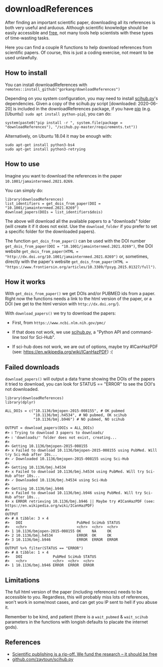# downloadReferences

After finding an important scientific paper, downloading all its references is both very useful and arduous. Although scientific knowledge should be easily accessible and [free](https://www.theguardian.com/commentisfree/2018/sep/13/scientific-publishing-rip-off-taxpayers-fund-research), not many tools help scientists with these types of time-wasting tasks. 

Here you can find a couple R functions to help download references from scientific papers. Of course, this is just a coding exercise, not meant to be used unlawfully.  


## How to install

You can install downloadReferences with `remotes::install_github("gorkang/downloadReferences")`

Depending on you system configuration, you may need to install [scihub.py](https://github.com/zaytoun/scihub.py)'s dependencies. Given a copy of the scihub.py script [downloaded: 2020-06-20] is included in the downloadReferences package, if you have [pip](https://pypi.org/project/pip/) (e.g. [Ubuntu]: `sudo apt install python-pip`), you can do:

```
system(paste0("pip install -r ", system.file(package = "downloadReferences"), "/scihub.py-master/requirements.txt"))
```

Alternatively, on Ubuntu 18.04 it may be enough with:

```
sudo apt-get install python3-bs4
sudo apt-get install python3-retrying
```


## How to use

Imagine you want to download the references in the paper `10.1001/jamainternmed.2021.0269`.

You can simply do:  

```
library(downloadReferences)
list_identifiers = get_dois_from_paper(DOI = "10.1001/jamainternmed.2021.0269")
download_papers(DOIs = list_identifiers$dois)
```

The above will download all the available papers to a "downloads" folder (will create it if it does not exist. Use the `download_folder` if you prefer to set a specific folder for the downloaded papers).

The function `get_dois_from_paper()` can be used with the DOI number `get_dois_from_paper(DOI = "10.1001/jamainternmed.2021.0269")`, the DOI website `get_dois_from_paper(HTML = "http://dx.doi.org/10.1001/jamainternmed.2021.0269")` or, sometimes, directly with the paper's website `get_dois_from_paper(HTML = "https://www.frontiersin.org/articles/10.3389/fpsyg.2015.01327/full")`.



## How it works  

With `get_dois_from_paper()` we get DOIs and/or PUBMED ids from a paper. Right now the functions needs a link to the html version of the paper, or a DOI (we get to the html version with `http://dx.doi.org/`).    

With `download_papers()` we try to download the papers:  

  - First, from `https://www.ncbi.nlm.nih.gov/pmc/`  
  
  - If that does not work, we use [scihub.py](https://github.com/zaytoun/scihub.py), a "Python API and command-line tool for Sci-Hub".
  
  - If sci-hub does not work, we are out of options, maybe try #ICanHazPDF (see: https://en.wikipedia.org/wiki/ICanHazPDF) :(


## Failed downloads

`download_papers()` will output a data frame showing the DOIs of the papers it tried to download, you can look for STATUS == "ERROR" to see the DOI's not downloaded.      

```
library(downloadReferences)
library(dplyr)

ALL_DOIs = c("10.1136/bmjopen-2015-008155", # OK pubmed
             "10.1136/bmj.h4534", # NO pubmed, OK scihub
             "10.1136/bmj.b946") # NO pubmed, NO scihub

OUTPUT = download_papers(DOIs = ALL_DOIs)
#> ℹ Trying to download 3 papers to downloads/
#> ℹ 'downloads/' folder does not exist, creating...
#> 
#> Getting 10.1136/bmjopen-2015-008155
#> x Failed to download 10.1136/bmjopen-2015-008155 using PubMed. Will try Sci-Hub after 10s...
#> ✓ Downloaded 10.1136/bmjopen-2015-008155 using Sci-Hub
#> 
#> Getting 10.1136/bmj.h4534
#> x Failed to download 10.1136/bmj.h4534 using PubMed. Will try Sci-Hub after 10s...
#> ✓ Downloaded 10.1136/bmj.h4534 using Sci-Hub
#> 
#> Getting 10.1136/bmj.b946
#> x Failed to download 10.1136/bmj.b946 using PubMed. Will try Sci-Hub after 10s...
#> x ERROR retrieving 10.1136/bmj.b946 || Maybe try #ICanHazPDF (see: https://en.wikipedia.org/wiki/ICanHazPDF)
#>
OUTPUT
#> # A tibble: 3 × 4
#>   DOI                         PubMed SciHub STATUS
#>   <chr>                       <chr>  <chr>  <chr> 
#> 1 10.1136/bmjopen-2015-008155 OK     NA     OK    
#> 2 10.1136/bmj.h4534           ERROR  OK     OK    
#> 3 10.1136/bmj.b946            ERROR  ERROR  ERROR 
#> 
OUTPUT %>% filter(STATUS == "ERROR")
#> # A tibble: 1 × 4
#>   DOI              PubMed SciHub STATUS
#>   <chr>            <chr>  <chr>  <chr> 
#> 1 10.1136/bmj.b946 ERROR  ERROR  ERROR 
```

## Limitations

The full html version of the paper (including references) needs to be accessible to you. Regardless, this will probably miss lots of references, won't work in some/most cases, and can get you IP sent to hell if you abuse it.   

Remember to be kind, and patient (there is a `wait_pubmed` & `wait_scihub` parameters in the functions with longish defaults to placate the internet gods).  



## References

- [Scientific publishing is a rip-off. We fund the research – it should be free](https://www.theguardian.com/commentisfree/2018/sep/13/scientific-publishing-rip-off-taxpayers-fund-research)  
- [github.com/zaytoun/scihub.py](https://github.com/zaytoun/scihub.py)
